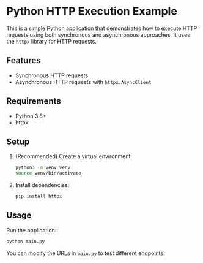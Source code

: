 # Python HTTP Execution Example

This is a simple Python application that demonstrates how to execute HTTP requests using both synchronous and asynchronous approaches. It uses the `httpx` library for HTTP requests.

## Features
- Synchronous HTTP requests
- Asynchronous HTTP requests with `httpx.AsyncClient`

## Requirements
- Python 3.8+
- httpx

## Setup
1. (Recommended) Create a virtual environment:
   ```sh
   python3 -m venv venv
   source venv/bin/activate
   ```
2. Install dependencies:
   ```sh
   pip install httpx
   ```

## Usage
Run the application:
```sh
python main.py
```

You can modify the URLs in `main.py` to test different endpoints.
